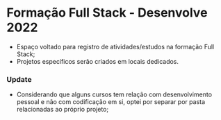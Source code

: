 # Formação Full Stack - Desenvolve 2022
- Espaço voltado para registro de atividades/estudos na formação Full Stack;
- Projetos específicos serão criados em locais dedicados.

### Update
- Considerando que alguns cursos tem relação com desenvolvimento pessoal e não com codificação em si, optei por separar por pasta relacionadas ao próprio projeto;



